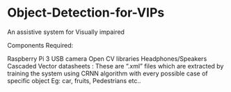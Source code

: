 # Object-Detection-for-VIPs
An assistive system for Visually impaired

Components Required:

Raspberry Pi 3
USB camera
Open CV libraries
Headphones/Speakers
Cascaded Vector datasheets : These are “.xml” files which are extracted by training the system using CRNN algorithm with every possible case of specific object  Eg: car, fruits, Pedestrians etc..

